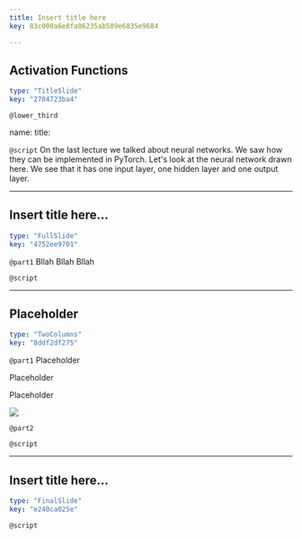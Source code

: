 ```yaml
---
title: Insert title here
key: 83c000a6e8fa06235ab589e6835e9684

---
```

## Activation Functions

```yaml
type: "TitleSlide"
key: "2704723ba4"
```

`@lower_third`

name: 
title: 


`@script`
On the last lecture we talked about neural networks. We saw how they can be implemented in PyTorch. Let's look at the neural network drawn here. We see that it has one input layer, one hidden layer and one output layer.


---
## Insert title here...

```yaml
type: "FullSlide"
key: "4752ee9701"
```

`@part1`
Bllah Bllah Bllah


`@script`



---
## Placeholder

```yaml
type: "TwoColumns"
key: "8ddf2df275"
```

`@part1`
Placeholder

Placeholder

Placeholder



![](https://scontent-amt2-1.xx.fbcdn.net/v/t1.0-9/35954980_10216821377994801_1877826909459447808_n.jpg?_nc_cat=100&_nc_ht=scontent-amt2-1.xx&oh=371a50ab618416d955e2d951a1b6c5e0&oe=5C6DF8CC)


`@part2`



`@script`



---
## Insert title here...

```yaml
type: "FinalSlide"
key: "e240ca025e"
```

`@script`


